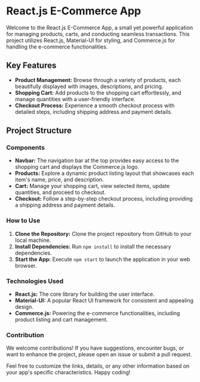 # React.js E-Commerce App

Welcome to the React.js E-Commerce App, a small yet powerful application for managing products, carts, and conducting seamless transactions. This project utilizes React.js, Material-UI for styling, and Commerce.js for handling the e-commerce functionalities.

## Key Features

- **Product Management:** Browse through a variety of products, each beautifully displayed with images, descriptions, and pricing.
- **Shopping Cart:** Add products to the shopping cart effortlessly, and manage quantities with a user-friendly interface.
- **Checkout Process:** Experience a smooth checkout process with detailed steps, including shipping address and payment details.

## Project Structure

### Components

- **Navbar:** The navigation bar at the top provides easy access to the shopping cart and displays the Commerce.js logo.
- **Products:** Explore a dynamic product listing layout that showcases each item's name, price, and description.
- **Cart:** Manage your shopping cart, view selected items, update quantities, and proceed to checkout.
- **Checkout:** Follow a step-by-step checkout process, including providing a shipping address and payment details.

### How to Use

1. **Clone the Repository:** Clone the project repository from GitHub to your local machine.
2. **Install Dependencies:** Run `npm install` to install the necessary dependencies.
3. **Start the App:** Execute `npm start` to launch the application in your web browser.

### Technologies Used

- **React.js:** The core library for building the user interface.
- **Material-UI:** A popular React UI framework for consistent and appealing design.
- **Commerce.js:** Powering the e-commerce functionalities, including product listing and cart management.

### Contribution

We welcome contributions! If you have suggestions, encounter bugs, or want to enhance the project, please open an issue or submit a pull request.

Feel free to customize the links, details, or any other information based on your app's specific characteristics. Happy coding!
